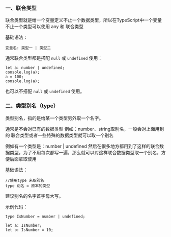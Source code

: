 ### 一、联合类型

联合类型就是给一个变量定义不止一个数据类型，所以在TypeScript中一个变量不止一个类型可以使用 any 和 联合类型

基础语法：

```tsx
变量名: 类型一 | 类型二
```

通常联合类型都是搭配 `null` 或 `undefined` 使用：

```tsx
let a: number | undefined;
console.log(a);
a = 100;
console.log(a);
```

也可以不搭配 `null` 或 `undefined` 使用。

### 二、类型别名（type）

类型别名，指的是给某一个类型另外取一个名字。

通常是不会对已有的数据类型 例如：number、string取别名，一般会对上面用到的 联合类型或者一些特殊的数据类型就可以取一个别名

例如有一个类型是：number | undefined  然后在很多地方都用到了这样的联合数据类型，为了不用每次都写一遍，那么就可以对这样联合数据类型取一个别名，方便后面拿取使用



基础语法：

```tsx
//使用type 来取别名
type 别名 = 原本的类型
```

建议别名的名字首字母大写。

示例代码：

```tsx
type IsNumber = number | undefined;

let a: IsNumber;
let b: IsNumber = 10;
```